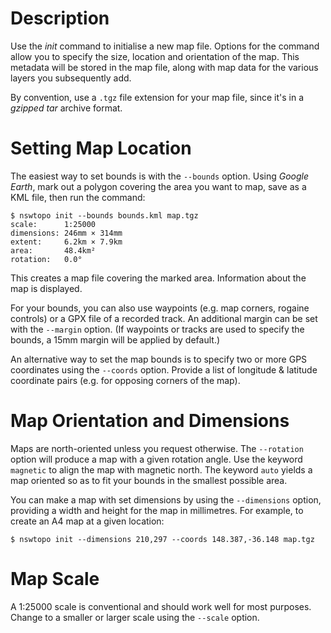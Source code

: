 # Description

Use the *init* command to initialise a new map file. Options for the command allow you to specify the size, location and orientation of the map. This metadata will be stored in the map file, along with map data for the various layers you subsequently add.

By convention, use a `.tgz` file extension for your map file, since it's in a *gzipped tar* archive format.

# Setting Map Location

The easiest way to set bounds is with the `--bounds` option. Using *Google Earth*, mark out a polygon covering the area you want to map, save as a KML file, then run the command:

```
$ nswtopo init --bounds bounds.kml map.tgz
scale:      1:25000
dimensions: 246mm × 314mm
extent:     6.2km × 7.9km
area:       48.4km²
rotation:   0.0°
```

This creates a map file covering the marked area. Information about the map is displayed.

For your bounds, you can also use waypoints (e.g. map corners, rogaine controls) or a GPX file of a recorded track. An additional margin can be set with the `--margin` option. (If waypoints or tracks are used to specify the bounds, a 15mm margin will be applied by default.)

An alternative way to set the map bounds is to specify two or more GPS coordinates using the `--coords` option. Provide a list of longitude & latitude coordinate pairs (e.g. for opposing corners of the map).

# Map Orientation and Dimensions

Maps are north-oriented unless you request otherwise. The `--rotation` option will produce a map with a given rotation angle. Use the keyword `magnetic` to align the map with magnetic north. The keyword `auto` yields a map oriented so as to fit your bounds in the smallest possible area.

You can make a map with set dimensions by using the `--dimensions` option, providing a width and height for the map in millimetres. For example, to create an A4 map at a given location:

```
$ nswtopo init --dimensions 210,297 --coords 148.387,-36.148 map.tgz
```

# Map Scale

A 1:25000 scale is conventional and should work well for most purposes. Change to a smaller or larger scale using the `--scale` option.
